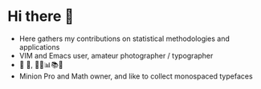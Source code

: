 # Hi there 👋

* Here gathers my contributions on statistical methodologies and applications
* VIM and Emacs user, amateur photographer / typographer
* 🚴 🚣, 🤔💭📊📚📝
* Minion Pro and Math owner, and like to collect monospaced typefaces
